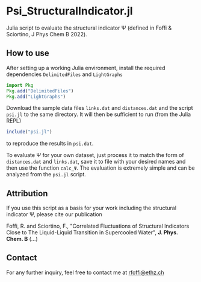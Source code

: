 # Psi_StructuralIndicator.jl
Julia script to evaluate the structural indicator Ψ (defined in Foffi &amp; Sciortino, J Phys Chem B 2022).

## How to use
After setting up a working Julia environment, install the required dependencies `DelimitedFiles` and `LightGraphs`
```julia
import Pkg
Pkg.add("DelimitedFiles")
Pkg.add("LightGraphs")
```

Download the sample data files `links.dat` and `distances.dat` and the script `psi.jl` to the same directory.
It will then be sufficient to run (from the Julia REPL)
```julia
include("psi.jl")
```
to reproduce the results in `psi.dat`.

To evaluate Ψ for your own dataset, just process it to match the form of `distances.dat` and `links.dat`,
save it to file with your desired names and then use the function `calc_Ψ`.
The evaluation is extremely simple and can be analyzed from the `psi.jl` script.

## Attribution
If you use this script as a basis for your work including the structural indicator Ψ, please cite our publication

Foffi, R. and Sciortino, F., "Correlated Fluctuations of Structural Indicators Close to The Liquid-Liquid Transition in Supercooled Water", **J. Phys. Chem. B** (...)

## Contact
For any further inquiry, feel free to contact me at rfoffi@ethz.ch

